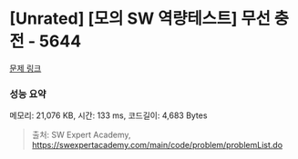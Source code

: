 # [Unrated] [모의 SW 역량테스트] 무선 충전 - 5644 

[문제 링크](https://swexpertacademy.com/main/code/problem/problemDetail.do?contestProbId=AWXRDL1aeugDFAUo) 

### 성능 요약

메모리: 21,076 KB, 시간: 133 ms, 코드길이: 4,683 Bytes



> 출처: SW Expert Academy, https://swexpertacademy.com/main/code/problem/problemList.do
